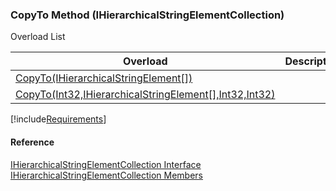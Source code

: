 ﻿### CopyTo Method (IHierarchicalStringElementCollection)

Overload List

| Overload | Description |
| --- | --- |
| [CopyTo(IHierarchicalStringElement\[\])](fcSDK~FChoice.Foundation.Clarify.DataObjects.IHierarchicalStringElementCollection~CopyTo(IHierarchicalStringElement[]).md) |   |
| [CopyTo(Int32,IHierarchicalStringElement\[\],Int32,Int32)](fcSDK~FChoice.Foundation.Clarify.DataObjects.IHierarchicalStringElementCollection~CopyTo(Int32,IHierarchicalStringElement[],Int32,Int32).md) |   |

[!include[Requirements](../partials/requirements.md)]



#### Reference

[IHierarchicalStringElementCollection Interface](fcSDK~FChoice.Foundation.Clarify.DataObjects.IHierarchicalStringElementCollection.md)  
[IHierarchicalStringElementCollection Members](fcSDK~FChoice.Foundation.Clarify.DataObjects.IHierarchicalStringElementCollection_members.md)